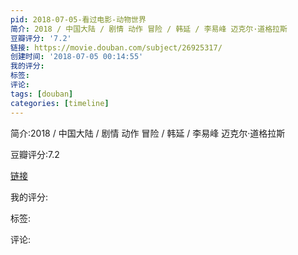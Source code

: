 ```yaml
---
pid: 2018-07-05-看过电影-动物世界
简介: 2018 / 中国大陆 / 剧情 动作 冒险 / 韩延 / 李易峰 迈克尔·道格拉斯
豆瓣评分: '7.2'
链接: https://movie.douban.com/subject/26925317/
创建时间: '2018-07-05 00:14:55'
我的评分:
标签:
评论:
tags: [douban]
categories: [timeline]
---
```

简介:2018 / 中国大陆 / 剧情 动作 冒险 / 韩延 / 李易峰 迈克尔·道格拉斯

豆瓣评分:7.2

[链接](https://movie.douban.com/subject/26925317/)

我的评分:

标签:

评论:

